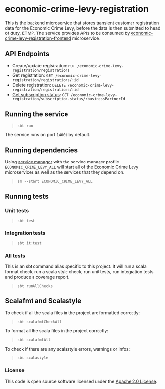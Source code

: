 # economic-crime-levy-registration

This is the backend microservice that stores transient customer registration data for the Economic Crime Levy, before the data
is then submitted to head of duty, ETMP. 
The service provides APIs to be consumed by [economic-crime-levy-registration-frontend](https://github.com/hmrc/economic-crime-levy-registration-frontend) microservice.

## API Endpoints

- Create/update registration: `PUT /economic-crime-levy-registration/registrations`  
- Get registration: `GET /economic-crime-levy-registration/registrations/:id`  
- Delete registration: `DELETE /economic-crime-levy-registration/registrations/:id`
- [Get subscription status](api-docs/get-subscription-status.md): `GET /economic-crime-levy-registration/subscription-status/:businessPartnerId`

## Running the service

> `sbt run`

The service runs on port `14001` by default.

## Running dependencies

Using [service manager](https://github.com/hmrc/service-manager)
with the service manager profile `ECONOMIC_CRIME_LEVY_ALL` will start
all of the Economic Crime Levy microservices as well as the services
that they depend on.

> `sm --start ECONOMIC_CRIME_LEVY_ALL`

## Running tests

### Unit tests

> `sbt test`

### Integration tests

> `sbt it:test`

### All tests

This is an sbt command alias specific to this project. It will run a scala format
check, run a scala style check, run unit tests, run integration tests and produce a coverage report.
> `sbt runAllChecks`

## Scalafmt and Scalastyle

To check if all the scala files in the project are formatted correctly:
> `sbt scalafmtCheckAll`

To format all the scala files in the project correctly:
> `sbt scalafmtAll`

To check if there are any scalastyle errors, warnings or infos:
> `sbt scalastyle`

### License

This code is open source software licensed under
the [Apache 2.0 License]("http://www.apache.org/licenses/LICENSE-2.0.html").